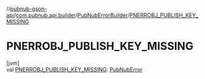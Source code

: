 //[pubnub-gson-api](../../../index.md)/[com.pubnub.api.builder](../index.md)/[PubNubErrorBuilder](index.md)/[PNERROBJ_PUBLISH_KEY_MISSING](-p-n-e-r-r-o-b-j_-p-u-b-l-i-s-h_-k-e-y_-m-i-s-s-i-n-g.md)

# PNERROBJ_PUBLISH_KEY_MISSING

[jvm]\
val [PNERROBJ_PUBLISH_KEY_MISSING](-p-n-e-r-r-o-b-j_-p-u-b-l-i-s-h_-k-e-y_-m-i-s-s-i-n-g.md): [PubNubError](../../../../../pubnub-core/pubnub-core-api/pubnub-core-api/com.pubnub.api/-pub-nub-error/index.md)
